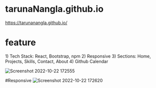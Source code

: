 # tarunaNangla.github.io
https://tarunanangla.github.io/

<h1>feature</h1>
1) Tech Stack: React, Bootstrap, npm
2) Responsive
3) Sections: Home, Projects, Skills, Contact, About
4) Github Calendar



![Screenshot 2022-10-22 172555](https://user-images.githubusercontent.com/99668292/197337718-1f539086-7f6a-4f7d-9e29-e24144cdc9be.jpg)


#Responsive
![Screenshot 2022-10-22 172620](https://user-images.githubusercontent.com/99668292/197337672-7554f138-9b95-43c4-b8ce-921496a88cf4.jpg)
